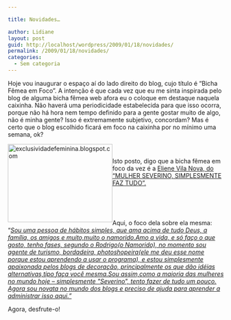 ```yaml
---

title: Novidades…

author: Lidiane
layout: post
guid: http://localhost/wordpress/2009/01/18/novidades/
permalink: /2009/01/18/novidades/
categories:
  - Sem categoria
---
```

Hoje vou inaugurar o espaço aí do lado direito do blog, cujo título é “Bicha Fêmea em Foco”. A intenção é que cada vez que eu me sinta inspirada pelo blog de alguma bicha fêmea web afora eu o coloque em destaque naquela caixinha. Não haverá uma periodicidade estabelecida para que isso ocorra, porque não há hora nem tempo definido para a gente gostar muito de algo, não é minha gente? Isso é extremamente subjetivo, concordam? Mas é certo que o blog escolhido ficará em foco na caixinha por no mínimo uma semana, ok? 

[<img title="exclusividadefeminina.blogspot.com" style="display:inline;margin-left:0;margin-right:0;border-width:0;" height="182" alt="exclusividadefeminina.blogspot.com" src="http://www.trololodemulher.com.br/blog/wp-content/uploads/2009/01/mulherseverina-thumb.jpg" width="244" align="left" border="0" />](http://www.trololodemulher.com.br/blog/wp-content/uploads/2009/01/mulherseverina.jpg) 

&#160;

Isto posto, digo que a bicha fêmea em foco da vez é a <a href="http://mulherseverino-faztudo.blogspot.com/" target="_blank">Eliene Vila Nova, do “MULHER SEVERINO, SIMPLESMENTE FAZ TUDO”.</a>

&#160;

&#160;

Aqui, o foco dela sobre ela mesma: “_<a href="http://mulherseverino-faztudo.blogspot.com/" target="_blank">Sou uma pessoa de hábitos simples, que ama acima de tudo Deus, a família, os amigos e muito,muito o namorido.Amo a vida, e só faço o que gosto, tenho fases, segundo o Rodrigo(o Namorido), no momento sou agente de turismo, bordadeira, photoshopeira(ele me deu esse nome porque estou aprendendo a usar o programa), e estou simplesmente apaixonada pelos blogs de decoração, principalmente os que dão idéias alternativas,tipo faça você mesma.Sou assim,como a maioria das mulheres no mundo hoje &#8211; simplesmente "Severino", tento fazer de tudo um pouco. Agora sou novata no mundo dos blogs e preciso de ajuda para aprender a administrar isso aqui.”</a>_

Agora, desfrute-o!